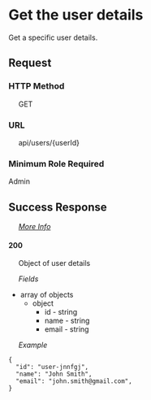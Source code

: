 # Get the user details

Get a specific user details.

## Request

### HTTP Method
&nbsp;&nbsp;&nbsp;&nbsp; GET

### URL
&nbsp;&nbsp;&nbsp;&nbsp; api/users/{userId}

### Minimum Role Required
Admin

## Success Response

&nbsp;&nbsp;&nbsp;&nbsp; [*More Info*](../Kinergize%20-%20API%20General%20Info.md)

#### 200
&nbsp;&nbsp;&nbsp;&nbsp; Object of user details

&nbsp;&nbsp;&nbsp;&nbsp; *Fields*
- array of objects
  - object
    - id - string
    - name - string
    - email - string

&nbsp;&nbsp;&nbsp;&nbsp; *Example*
```
{
  "id": "user-jnnfgj",
  "name": "John Smith",
  "email": "john.smith@gmail.com",
}
```
